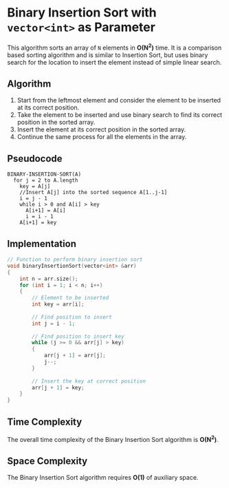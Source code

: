 

# Binary Insertion Sort with `vector<int>` as Parameter

This algorithm sorts an array of `N` elements in **O(N<sup>2</sup>)** time. It is a comparison based sorting algorithm and is similar to Insertion Sort, but uses binary search for the location to insert the element instead of simple linear search.

## Algorithm
1. Start from the leftmost element and consider the element to be inserted at its correct position.
2. Take the element to be inserted and use binary search to find its correct position in the sorted array.
3. Insert the element at its correct position in the sorted array.
4. Continue the same process for all the elements in the array.

## Pseudocode
```
BINARY-INSERTION-SORT(A)
  for j = 2 to A.length
    key = A[j]
    //Insert A[j] into the sorted sequence A[1..j-1]
    i = j - 1
    while i > 0 and A[i] > key
      A[i+1] = A[i]
      i = i - 1
    A[i+1] = key
```

## Implementation
```c++
// Function to perform binary insertion sort
void binaryInsertionSort(vector<int> &arr) 
{ 
    int n = arr.size(); 
    for (int i = 1; i < n; i++) 
    { 
        // Element to be inserted 
        int key = arr[i]; 
  
        // Find position to insert 
        int j = i - 1; 
  
        // Find position to insert key 
        while (j >= 0 && arr[j] > key) 
        { 
            arr[j + 1] = arr[j]; 
            j--; 
        } 
  
        // Insert the key at correct position 
        arr[j + 1] = key; 
    }
} 
```

## Time Complexity
The overall time complexity of the Binary Insertion Sort algorithm is **O(N<sup>2</sup>)**.

## Space Complexity
The Binary Insertion Sort algorithm requires **O(1)** of auxiliary space.